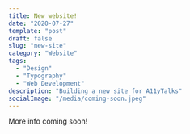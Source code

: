 ```yaml
---
title: New website!
date: "2020-07-27"
template: "post"
draft: false
slug: "new-site"
category: "Website"
tags:
  - "Design"
  - "Typography"
  - "Web Development"
description: "Building a new site for A11yTalks"
socialImage: "/media/coming-soon.jpeg"
---
```


More info coming soon!